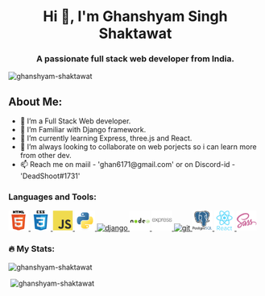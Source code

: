 <h1 align="center">Hi 👋, I'm Ghanshyam Singh Shaktawat</h1>
<h3 align="center">A passionate full stack web developer from India.</h3>

<p align="left"> <img src="https://komarev.com/ghpvc/?username=ghanshyam-shaktawat&label=Profile%20views&color=0e75b6&style=flat" alt="ghanshyam-shaktawat" /> </p>

<h2>About Me:</h2>
<ul>
<li>👀 I’m a Full Stack Web developer.</li>
<li>🌱 I’m Familiar with Django framework.</li>
<li>🌱 I’m currently learning Express, three.js and React.</li>
<li>💞️ I’m always looking to collaborate on web porjects so i can learn more from other dev.</li>
<li>📫 Reach me on maiil - 'ghan6171@gmail.com' or on Discord-id - 'DeadShoot#1731'</li>
</ul>
  
<div>
<h3 align="left">Languages and Tools:</h3>
<p align="left">
   <a href="https://www.w3.org/html/" target="_blank" rel="noreferrer"> <img src="https://raw.githubusercontent.com/devicons/devicon/master/icons/html5/html5-original-wordmark.svg" alt="html5" width="40" height="40"/> </a>
  <a href="https://www.w3schools.com/css/" target="_blank" rel="noreferrer"> <img src="https://raw.githubusercontent.com/devicons/devicon/master/icons/css3/css3-original-wordmark.svg" alt="css3" width="40" height="40"/> </a> 
  <a href="https://developer.mozilla.org/en-US/docs/Web/JavaScript" target="_blank" rel="noreferrer"> <img src="https://raw.githubusercontent.com/devicons/devicon/master/icons/javascript/javascript-original.svg" alt="javascript" width="40" height="40"/> </a> 
  <a href="https://www.python.org" target="_blank" rel="noreferrer"> <img src="https://raw.githubusercontent.com/devicons/devicon/master/icons/python/python-original.svg" alt="python" width="40" height="40"/> </a>
  <a href="https://www.djangoproject.com/" target="_blank" rel="noreferrer"> <img src="https://cdn.worldvectorlogo.com/logos/django.svg" alt="django" width="40" height="40"/> </a> 
  <a href="https://nodejs.org" target="_blank" rel="noreferrer"> <img src="https://raw.githubusercontent.com/devicons/devicon/master/icons/nodejs/nodejs-original-wordmark.svg" alt="nodejs" width="40" height="40"/> </a> 
  <a href="https://expressjs.com" target="_blank" rel="noreferrer"> <img src="https://raw.githubusercontent.com/devicons/devicon/master/icons/express/express-original-wordmark.svg" alt="express" width="40" height="40"/> </a> 
  <a href="https://git-scm.com/" target="_blank" rel="noreferrer"> <img src="https://www.vectorlogo.zone/logos/git-scm/git-scm-icon.svg" alt="git" width="40" height="40"/> </a> 
  <a href="https://www.postgresql.org" target="_blank" rel="noreferrer"> <img src="https://raw.githubusercontent.com/devicons/devicon/master/icons/postgresql/postgresql-original-wordmark.svg" alt="postgresql" width="40" height="40"/> </a>  
  <a href="https://reactjs.org/" target="_blank" rel="noreferrer"> <img src="https://raw.githubusercontent.com/devicons/devicon/master/icons/react/react-original-wordmark.svg" alt="react" width="40" height="40"/> </a> 
  <a href="https://sass-lang.com" target="_blank" rel="noreferrer"> <img src="https://raw.githubusercontent.com/devicons/devicon/master/icons/sass/sass-original.svg" alt="sass" width="40" height="40"/> </a>
</p>
</div>

### :fire: My Stats:
<p><img align="center" src="https://github-readme-streak-stats.herokuapp.com/?user=ghanshyam-shaktawat&" alt="ghanshyam-shaktawat" /></p>
<p>&nbsp;<img align="center" src="https://github-readme-stats.vercel.app/api?username=ghanshyam-shaktawat&show_icons=true&locale=en" alt="ghanshyam-shaktawat" /></p>
<br>
